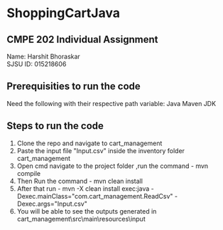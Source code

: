 # ShoppingCartJava

## CMPE 202 Individual Assignment
Name: Harshit Bhoraskar <br/>
SJSU ID: 015218606

## Prerequisities to run the code <br/>
Need the following with their respective path variable:
Java
Maven
JDK


## Steps to run the code

1. Clone the repo and navigate to cart_management <br/>
2. Paste the input file "Input.csv" inside the inventory folder cart_management
3. Open cmd navigate to the project folder ,run the command - mvn compile
4. Then Run the command - mvn clean install
5. After that run - mvn -X clean install exec:java -Dexec.mainClass="com.cart_management.ReadCsv" -Dexec.args="Input.csv"
6. You will be able to see the outputs generated in cart_management\src\main\resources\input
